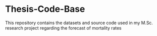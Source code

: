 # Thesis-Code-Base
This repository contains the datasets and source code used in my M.Sc. research project regarding the forecast of mortality rates

